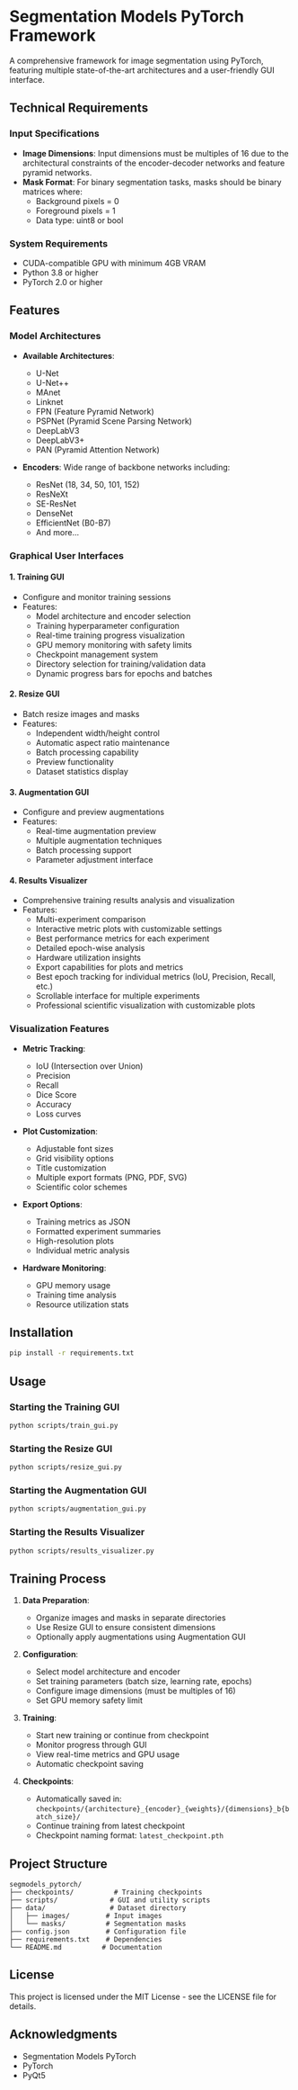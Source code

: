 # Segmentation Models PyTorch Framework

A comprehensive framework for image segmentation using PyTorch, featuring multiple state-of-the-art architectures and a user-friendly GUI interface.

## Technical Requirements

### Input Specifications
- **Image Dimensions**: Input dimensions must be multiples of 16 due to the architectural constraints of the encoder-decoder networks and feature pyramid networks.
- **Mask Format**: For binary segmentation tasks, masks should be binary matrices where:
  - Background pixels = 0
  - Foreground pixels = 1
  - Data type: uint8 or bool

### System Requirements
- CUDA-compatible GPU with minimum 4GB VRAM
- Python 3.8 or higher
- PyTorch 2.0 or higher

## Features

### Model Architectures
- **Available Architectures**:
  - U-Net
  - U-Net++
  - MAnet
  - Linknet
  - FPN (Feature Pyramid Network)
  - PSPNet (Pyramid Scene Parsing Network)
  - DeepLabV3
  - DeepLabV3+
  - PAN (Pyramid Attention Network)

- **Encoders**: Wide range of backbone networks including:
  - ResNet (18, 34, 50, 101, 152)
  - ResNeXt
  - SE-ResNet
  - DenseNet
  - EfficientNet (B0-B7)
  - And more...

### Graphical User Interfaces

#### 1. Training GUI
- Configure and monitor training sessions
- Features:
  - Model architecture and encoder selection
  - Training hyperparameter configuration
  - Real-time training progress visualization
  - GPU memory monitoring with safety limits
  - Checkpoint management system
  - Directory selection for training/validation data
  - Dynamic progress bars for epochs and batches

#### 2. Resize GUI
- Batch resize images and masks
- Features:
  - Independent width/height control
  - Automatic aspect ratio maintenance
  - Batch processing capability
  - Preview functionality
  - Dataset statistics display

#### 3. Augmentation GUI
- Configure and preview augmentations
- Features:
  - Real-time augmentation preview
  - Multiple augmentation techniques
  - Batch processing support
  - Parameter adjustment interface

#### 4. Results Visualizer
- Comprehensive training results analysis and visualization
- Features:
  - Multi-experiment comparison
  - Interactive metric plots with customizable settings
  - Best performance metrics for each experiment
  - Detailed epoch-wise analysis
  - Hardware utilization insights
  - Export capabilities for plots and metrics
  - Best epoch tracking for individual metrics (IoU, Precision, Recall, etc.)
  - Scrollable interface for multiple experiments
  - Professional scientific visualization with customizable plots

### Visualization Features
- **Metric Tracking**:
  - IoU (Intersection over Union)
  - Precision
  - Recall
  - Dice Score
  - Accuracy
  - Loss curves

- **Plot Customization**:
  - Adjustable font sizes
  - Grid visibility options
  - Title customization
  - Multiple export formats (PNG, PDF, SVG)
  - Scientific color schemes

- **Export Options**:
  - Training metrics as JSON
  - Formatted experiment summaries
  - High-resolution plots
  - Individual metric analysis

- **Hardware Monitoring**:
  - GPU memory usage
  - Training time analysis
  - Resource utilization stats

## Installation

```bash
pip install -r requirements.txt
```

## Usage

### Starting the Training GUI
```bash
python scripts/train_gui.py
```

### Starting the Resize GUI
```bash
python scripts/resize_gui.py
```

### Starting the Augmentation GUI
```bash
python scripts/augmentation_gui.py
```

### Starting the Results Visualizer
```bash
python scripts/results_visualizer.py
```

## Training Process

1. **Data Preparation**:
   - Organize images and masks in separate directories
   - Use Resize GUI to ensure consistent dimensions
   - Optionally apply augmentations using Augmentation GUI

2. **Configuration**:
   - Select model architecture and encoder
   - Set training parameters (batch size, learning rate, epochs)
   - Configure image dimensions (must be multiples of 16)
   - Set GPU memory safety limit

3. **Training**:
   - Start new training or continue from checkpoint
   - Monitor progress through GUI
   - View real-time metrics and GPU usage
   - Automatic checkpoint saving

4. **Checkpoints**:
   - Automatically saved in: `checkpoints/{architecture}_{encoder}_{weights}/{dimensions}_b{batch_size}/`
   - Continue training from latest checkpoint
   - Checkpoint naming format: `latest_checkpoint.pth`

## Project Structure

```
segmodels_pytorch/
├── checkpoints/          # Training checkpoints
├── scripts/             # GUI and utility scripts
├── data/                # Dataset directory
│   ├── images/         # Input images
│   └── masks/          # Segmentation masks
├── config.json         # Configuration file
├── requirements.txt    # Dependencies
└── README.md          # Documentation
```

## License

This project is licensed under the MIT License - see the LICENSE file for details.

## Acknowledgments

- Segmentation Models PyTorch
- PyTorch
- PyQt5
